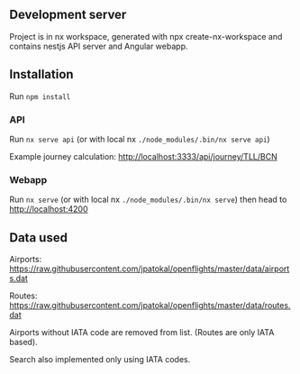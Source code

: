 ## Development server

Project is in nx workspace, generated with npx create-nx-workspace and contains nestjs API server and Angular webapp.

## Installation

Run `npm install`

### API

Run `nx serve api` (or with local nx `./node_modules/.bin/nx serve api`)

Example journey calculation: <http://localhost:3333/api/journey/TLL/BCN>

### Webapp

Run `nx serve` (or with local nx `./node_modules/.bin/nx serve`) then head to <http://localhost:4200>

## Data used

Airports: <https://raw.githubusercontent.com/jpatokal/openflights/master/data/airports.dat>

Routes: <https://raw.githubusercontent.com/jpatokal/openflights/master/data/routes.dat>

Airports without IATA code are removed from list. (Routes are only IATA based).

Search also implemented only using IATA codes.
